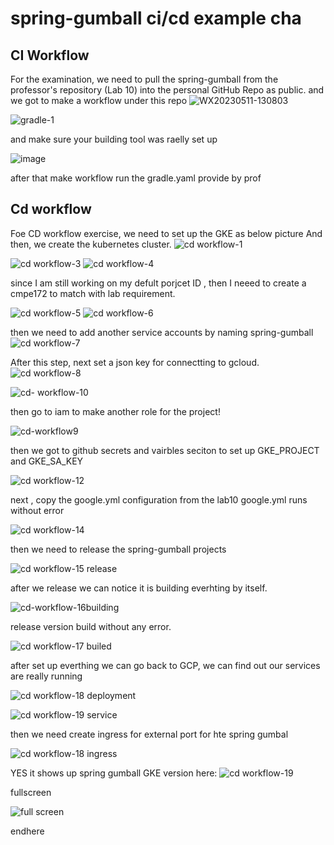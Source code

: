 # spring-gumball ci/cd example cha


## CI Workflow
For the examination, we need to pull the spring-gumball from the professor's repository (Lab 10) into the personal GitHub Repo as public.
and we got to make a workflow under this repo
![WX20230511-130803](https://github.com/mujunyu520/spring-gumball-cicd/assets/60667298/d9d1b432-6e40-4d36-9b1a-3ca5cb53ddc1)


![gradle-1](https://github.com/mujunyu520/spring-gumball-cicd/assets/60667298/5338fff0-c4c7-4ee5-ad4e-2cfac5144ce4)

and make sure your building tool was raelly set up

![image](https://github.com/mujunyu520/spring-gumball-cicd/assets/60667298/aa35d69d-3ccc-4004-b631-38109b419011)

after that make workflow run the gradle.yaml provide by prof




## Cd workflow

Foe CD workflow exercise, we need to set up the GKE as below picture And then, we create the kubernetes cluster.
![cd workflow-1](https://github.com/mujunyu520/spring-gumball-cicd/assets/60667298/43c10485-ffa1-43e4-b6ae-33c906a69bac)

![cd workflow-3](https://github.com/mujunyu520/spring-gumball-cicd/assets/60667298/208deed4-5c51-4956-a163-39dab0ac4ec0)
![cd workflow-4](https://github.com/mujunyu520/spring-gumball-cicd/assets/60667298/66f24868-e829-49d5-9ae4-99bc6a846756)

since I am still working on my defult porjcet ID , then I neeed to create a cmpe172 to match with lab requirement.

![cd workflow-5](https://github.com/mujunyu520/spring-gumball-cicd/assets/60667298/ff0e55b0-c5e5-4455-aa99-ebabda33af35)
![cd workflow-6](https://github.com/mujunyu520/spring-gumball-cicd/assets/60667298/0d2da414-5aac-4fae-b665-71239ade3240)

then we need to add another service accounts by naming spring-gumball
![cd workflow-7](https://github.com/mujunyu520/spring-gumball-cicd/assets/60667298/6b8e4018-aedd-40af-9d46-71fa2981bb6f)



After this step, next set a json key for connectting to gcloud.
![cd workflow-8](https://github.com/mujunyu520/spring-gumball-cicd/assets/60667298/ba616bd1-2bb9-489c-bd63-14675a729923)

![cd- workflow-10](https://github.com/mujunyu520/spring-gumball-cicd/assets/60667298/6e9bb8e0-9eda-4d5a-95ad-0c05cca7a971)

then go to iam to make another role for the project!

![cd-workflow9](https://github.com/mujunyu520/spring-gumball-cicd/assets/60667298/eda8b60f-8257-41c9-bd2a-050ed8a9ff2a)



then we got to github secrets and vairbles seciton to set up GKE_PROJECT and GKE_SA_KEY 

![cd workflow-12](https://github.com/mujunyu520/spring-gumball-cicd/assets/60667298/eab440ae-2a5b-4972-b126-27af89252ba9)


next , copy the google.yml configuration from the lab10  google.yml runs without error

![cd workflow-14](https://github.com/mujunyu520/spring-gumball-cicd/assets/60667298/3f4812dd-c18b-4815-a7c1-07a9a1ab26b8)



then we need to release the spring-gumball projects

![cd workflow-15 release](https://github.com/mujunyu520/spring-gumball-cicd/assets/60667298/e326b03d-d819-424e-85e8-a085650947de)



after we release we can notice it is building everhting by itself.

![cd-workflow-16building](https://github.com/mujunyu520/spring-gumball-cicd/assets/60667298/b7d047a3-33cb-469d-8273-fa5790dfaebb)



release version build without any error.

![cd workflow-17 builed](https://github.com/mujunyu520/spring-gumball-cicd/assets/60667298/0887cb82-83b4-492e-a457-c8820848cf52)


after set up everthing we can go back to GCP, we can find out our services are really running 

![cd workflow-18 deployment](https://github.com/mujunyu520/spring-gumball-cicd/assets/60667298/50dd51e5-2ff6-4332-800b-f434cc2d09f5)

![cd workflow-19 service](https://github.com/mujunyu520/spring-gumball-cicd/assets/60667298/48aab0b4-3d67-4b5a-9c49-d12b7c75553c)




then we need create ingress for external port for hte spring gumbal

![cd workflow-18 ingress](https://github.com/mujunyu520/spring-gumball-cicd/assets/60667298/be36cdde-eda1-40d5-9e31-b9739afa1a10)



YES it shows up spring gumball GKE version here:
![cd workflow-19](https://github.com/mujunyu520/spring-gumball-cicd/assets/60667298/2a2095af-3a6a-45f0-83ce-36cbc910c709)



fullscreen

![full screen](https://github.com/mujunyu520/spring-gumball-cicd/assets/60667298/04e9c21d-e53f-4b82-8617-2e323bb7aaab)


endhere

